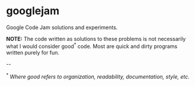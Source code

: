 # googlejam
Google Code Jam solutions and experiments.

**NOTE:** The code written as solutions to these problems is not necessarily what I would consider good<sup>*</sup> code.
Most are quick and dirty programs written purely for fun.


--

<sup>*</sup> *Where good refers to organization, readability, documentation, style, etc.*
